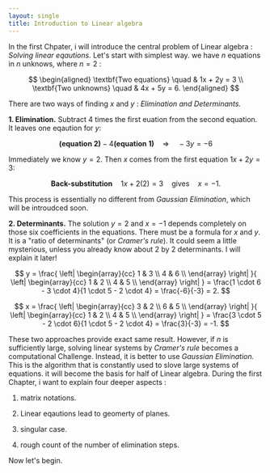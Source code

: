 ```yaml
---
layout: single
title: Introduction to Linear algebra 
---
```



In the first Chpater, i will  introduce the central problem of Linear algebra : *Solving linear eqautions.* 
Let's start with simplest way. we have $n$ equations in $n$ unknows, where $n = 2$ : 

$$
\begin{aligned}
\textbf{Two equations} \quad & 1x + 2y = 3 \\
\textbf{Two unknowns} \quad & 4x + 5y = 6.
\end{aligned}
$$

There are two ways of finding $x$ and $y$ : *Elimination and Determinants.* 

**1. Elimination.** Subtract 4 times the first euation from the second equation. It leaves one eqaution for $y$:


$$
\textbf{(equation 2)} - 4\textbf{(equation 1)} \quad \Rightarrow \quad -3y = -6
$$

Immediately we know $y=2$. Then $x$ comes from the first equation $1x + 2y = 3$:


$$
\textbf{Back-substitution} \quad 1x + 2(2) = 3 \quad \text{gives} \quad x = -1.
$$


This process is essentially no different from *Gaussian Elimination*, which will be introudced soon.  

**2. Determinants.** The solution $y=2$ and $x=-1$ depends completely on those six coefficients in the equations. There must be a formula for $x$ and $y$. It is a "ratio of determinants" (or *Cramer's rule*). It could seem a little mysterious, unless you already know about 2 by 2 determinants. I will explain it later!

$$
y = 
\frac{
\left| 
\begin{array}{cc}
1 & 3 \\
4 & 6 \\
\end{array}
\right|
}{
\left| 
\begin{array}{cc}
1 & 2 \\
4 & 5 \\
\end{array}
\right|
}
= \frac{1 \cdot 6 - 3 \cdot 4}{1 \cdot 5 - 2 \cdot 4}
= \frac{-6}{-3} = 2.
$$

$$
x = 
\frac{
\left|
\begin{array}{cc}
3 & 2 \\
6 & 5 \\
\end{array}
\right|
}{
\left|
\begin{array}{cc}
1 & 2 \\
4 & 5 \\
\end{array}
\right|
}
= \frac{3 \cdot 5 - 2 \cdot 6}{1 \cdot 5 - 2 \cdot 4}
= \frac{3}{-3} = -1.
$$


These two approaches provide exact same result. However, if $n$ is sufficiently large, solving linear systems by *Cramer's rule* becomes a computational Challenge. Instead, it is better to use *Gaussian Elimination.* This is the algorithm that is constantly used to slove large systems of equations. it will become the basis for half of Linear algebra. During the first Chapter, i want to explain four deeper aspects : 

1. matrix notations. 

2. Linear eqautions lead to geomerty of planes. 

3. singular case. 

4. rough count of the number of elimination steps. 

Now let's begin. 
